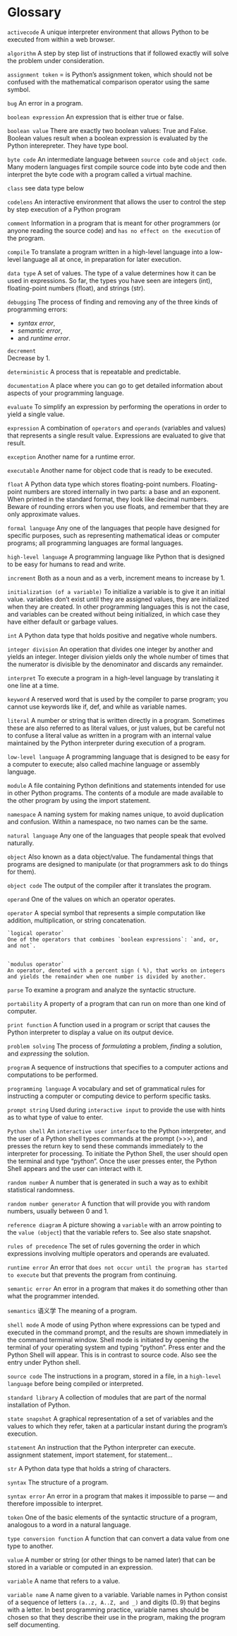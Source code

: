 

# Glossary

`activecode`
A unique interpreter environment that allows Python to be executed from within a web browser.

`algorithm`
A step by step list of instructions that if followed exactly will solve the problem under consideration.

`assignment token`
= is Python’s assignment token, which should not be confused with the mathematical comparison operator using the same symbol.

`bug`
An error in a program.


`boolean expression`
An expression that is either true or false.

`boolean value`
There are exactly two boolean values: True and False. Boolean values result when a boolean expression is evaluated by the Python interepreter. They have type bool.




`byte code`
An intermediate language between `source code` and `object code`. Many modern languages first compile source code into byte code and then interpret the byte code with a program called a virtual machine.

`class`
see data type below

`codelens`
An interactive environment that allows the user to control the step by step execution of a Python program

`comment`
Information in a program that is meant for other programmers (or anyone reading the source code) and `has no effect on the execution` of the program.

`compile`
To translate a program written in a high-level language into a low-level language all at once, in preparation for later execution.

`data type`
A set of values. The type of a value determines how it can be used in expressions. So far, the types you have seen are integers (int), floating-point numbers (float), and strings (str).


`debugging`
The process of finding and removing any of the three kinds of programming errors:
  - *syntax error*,
  - *semantic error*,
  - and *runtime error*.

`decrement`  
Decrease by 1.

`deterministic`
A process that is repeatable and predictable.

`documentation`
A place where you can go to get detailed information about aspects of your programming language.



`evaluate`
To simplify an expression by performing the operations in order to yield a single value.

`expression`
A combination of `operators` and `operands` (variables and values) that represents a single result value. Expressions are evaluated to give that result.


`exception`
Another name for a runtime error.

`executable`
Another name for object code that is ready to be executed.

`float`
A Python data type which stores floating-point numbers. Floating-point numbers are stored internally in two parts: a base and an exponent. When printed in the standard format, they look like decimal numbers. Beware of rounding errors when you use floats, and remember that they are only approximate values.



`formal language`
Any one of the languages that people have designed for specific purposes, such as representing mathematical ideas or computer programs; all programming languages are formal languages.

`high-level language`
A programming language like Python that is designed to be easy for humans to read and write.

`increment`
Both as a noun and as a verb, increment means to increase by 1.

`initialization (of a variable)`
To initialize a variable is to give it an initial value. variables don’t exist until they are assigned values, they are initialized when they are created. In other programming languages this is not the case, and variables can be created without being initialized, in which case they have either default or garbage values.

`int`
A Python data type that holds positive and negative whole numbers.

`integer division`
An operation that divides one integer by another and yields an integer. Integer division yields only the whole number of times that the numerator is divisible by the denominator and discards any remainder.

`interpret`
To execute a program in a high-level language by translating it one line at a time.


`keyword`
A reserved word that is used by the compiler to parse program; you cannot use keywords like if, def, and while as variable names.

`literal`
A number or string that is written directly in a program. Sometimes these are also referred to as literal values, or just values, but be careful not to confuse a literal value as written in a program with an internal value maintained by the Python interpreter during execution of a program.


`low-level language`
A programming language that is designed to be easy for a computer to execute; also called machine language or assembly language.

`module`
A file containing Python definitions and statements intended for use in other Python programs. The contents of a module are made available to the other program by using the import statement.

`namespace`
A naming system for making names unique, to avoid duplication and confusion. Within a namespace, no two names can be the same.


`natural language`
Any one of the languages that people speak that evolved naturally.


`object`
Also known as a data object/value. The fundamental things that programs are designed to manipulate (or that programmers ask to do things for them).


`object code`
The output of the compiler after it translates the program.


`operand`
One of the values on which an operator operates.

`operator`
A special symbol that represents a simple computation like addition, multiplication, or string concatenation.

    `logical operator`
    One of the operators that combines `boolean expressions`: `and, or, and not`.


    `modulus operator`
    An operator, denoted with a percent sign ( %), that works on integers and yields the remainder when one number is divided by another.



`parse`
To examine a program and analyze the syntactic structure.

`portability`
A property of a program that can run on more than one kind of computer.

`print function`
A function used in a program or script that causes the Python interpreter to display a value on its output device.

`problem solving`
The process of *formulating* a problem, *finding* a solution, and *expressing* the solution.

`program`
A sequence of instructions that specifies to a computer actions and computations to be performed.

`programming language`
A vocabulary and set of grammatical rules for instructing a computer or computing device to perform specific tasks.

`prompt string`
Used during `interactive input` to provide the use with hints as to what type of value to enter.



`Python shell`
An `interactive user interface` to the Python interpreter, and the user of a Python shell types commands at the prompt (>>>), and presses the return key to send these commands immediately to the interpreter for processing. To initiate the Python Shell, the user should open the terminal and type “python”. Once the user presses enter, the Python Shell appears and the user can interact with it.

`random number`
A number that is generated in such a way as to exhibit statistical randomness.

`random number generator`
A function that will provide you with random numbers, usually between 0 and 1.



`reference diagram`
A picture showing a `variable` with an arrow pointing to the `value (object`) that the variable refers to. See also state snapshot.

`rules of precedence`
The set of rules governing the order in which expressions involving multiple operators and operands are evaluated.


`runtime error`
An error that `does not occur until the program has started to execute` but that prevents the program from continuing.

`semantic error`
An error in a program that makes it do something other than what the programmer intended.

`semantics` 语义学
The meaning of a program.

`shell mode`
A mode of using Python where expressions can be typed and executed in the command prompt, and the results are shown immediately in the command terminal window. Shell mode is initiated by opening the terminal of your operating system and typing “python”. Press enter and the Python Shell will appear. This is in contrast to source code. Also see the entry under Python shell.

`source code`
The instructions in a program, stored in a file, in a `high-level language` before being compiled or interpreted.

`standard library`
A collection of modules that are part of the normal installation of Python.

`state snapshot`
A graphical representation of a set of variables and the values to which they refer, taken at a particular instant during the program’s execution.

`statement`
An instruction that the Python interpreter can execute. assignment statement, import statement, for statement...

`str`
A Python data type that holds a string of characters.



`syntax`
The structure of a program.

`syntax error`
An error in a program that makes it impossible to parse — and therefore impossible to interpret.

`token`
One of the basic elements of the syntactic structure of a program, analogous to a word in a natural language.

`type conversion function`
A function that can convert a data value from one type to another.

`value`
A number or string (or other things to be named later) that can be stored in a variable or computed in an expression.

`variable`
A name that refers to a value.

`variable name`
A name given to a variable. Variable names in Python consist of a sequence of letters `(a..z, A..Z, and _)` and digits (0..9) that begins with a letter. In best programming practice, variable names should be chosen so that they describe their use in the program, making the program self documenting.
